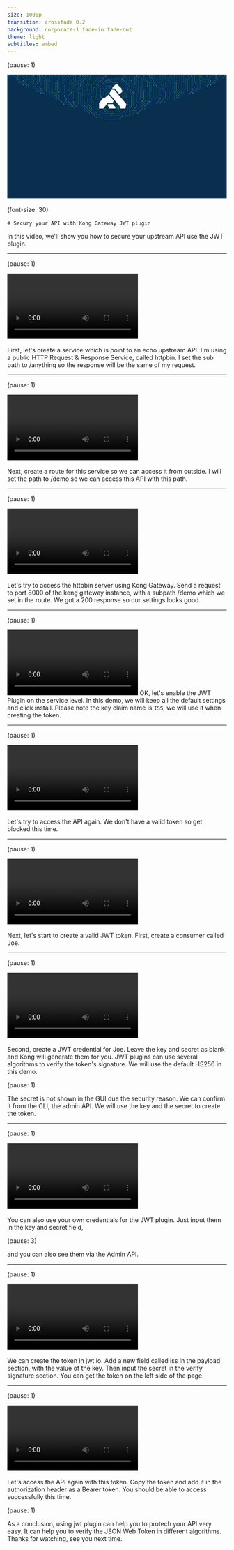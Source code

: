 ```yaml
---
size: 1080p
transition: crossfade 0.2
background: corporate-1 fade-in fade-out
theme: light
subtitles: embed
---
```


(pause: 1)

![](00-kong-background.png)

(font-size: 30)

```
# Secury your API with Kong Gateway JWT plugin
```

In this video, we'll show you how to secure your upstream API use the JWT plugin.

---

(pause: 1)

![](01_CreateService.mp4)

First, let's create a service which is point to an echo upstream API. I'm using a public HTTP Request & Response Service, called httpbin. I set the sub path to /anything so the response will be the same of my request.

---

(pause: 1)

![](02_CreateRoute.mp4)

Next, create a route for this service so we can access it from outside. I will set the path to /demo so we can access this API with this path.

---

(pause: 1)

![](03_ConfrirmAccess.mp4)

Let's try to access the httpbin server using Kong Gateway. Send a request to port 8000 of the kong gateway instance, with a subpath /demo which we set in the route. We got a 200 response so our settings looks good.

---

(pause: 1)

![](04_EnableJWTPlugin.mp4)
OK, let's enable the JWT Plugin on the service level. In this demo, we will keep all the default settings and click install. Please note the key claim name is `ISS`, we will use it when creating the token.

---

(pause: 1)

![](05_AccessBlock.mp4)

Let's try to access the API again. We don't have a valid token so get blocked this time.

---

(pause: 1)

![](06_CreateConsumer.mp4)

Next, let's start to create a valid JWT token. First, create a consumer called Joe.

---

(pause: 1)

![](07_GenJWTCred.mp4)

Second, create a JWT credential for Joe. Leave the key and secret as blank and Kong will generate them for you. JWT plugins can use several algorithms to verify the token's signature. We will use the default HS256 in this demo.

(pause: 1)

The secret is not shown in the GUI due the security reason. We can confirm it from the CLI, the admin API. We will use the key and the secret to create the token.

---

(pause: 1)

![](10_CreateJWTCustomCred.mp4)

You can also use your own credentials for the JWT plugin. Just input them in the key and secret field,

(pause: 3)

and you can also see them via the Admin API.

---

(pause: 1)

![](08_GenToken.mp4)

We can create the token in jwt.io. Add a new field called iss in the payload section, with the value of the key.
Then input the secret in the verify signature section. You can get the token on the left side of the page.

---

(pause: 1)

![](09_AccessWithToken.mp4)

Let's access the API again with this token. Copy the token and add it in the authorization header as a Bearer token. You should be able to access successfully this time.

(pause: 1)

As a conclusion, using jwt plugin can help you to protech your API very easy. It can help you to verify the JSON Web Token in different algorithms.
Thanks for watching, see you next time.
